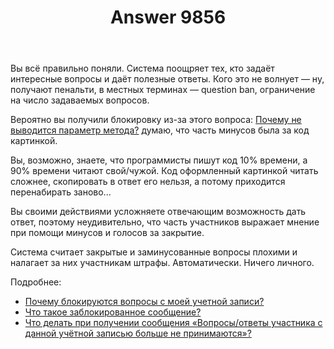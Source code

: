 ﻿---
title: "Answer 9856"
se.owner.user_id: 213987
se.owner.display_name: "A K"
se.owner.link: "https://ru.meta.stackoverflow.com/users/213987/a-k"
se.answer_id: 9856
se.question_id: 9855
se.post_type: answer
se.score: 12
se.is_accepted: False
---
<p>Вы всё правильно поняли. Система поощряет тех, кто задаёт интересные вопросы и даёт полезные ответы. Кого это не волнует — ну, получают пенальти, в местных терминах — question ban, ограничение на число задаваемых вопросов.</p>

<p>Вероятно вы получили блокировку из-за этого вопроса: <a href="https://ru.stackoverflow.com/q/1004999/213987">Почему не выводится параметр метода?</a> думаю, что часть минусов была за код картинкой.</p>

<p>Вы, возможно, знаете, что программисты пишут код 10% времени, а 90% времени читают свой/чужой. Код оформленный картинкой читать сложнее, скопировать в ответ его нельзя, а потому приходится перенабирать заново... </p>

<p>Вы своими действиями усложняете отвечающим возможность дать ответ, поэтому неудивительно, что часть участников выражает мнение при помощи минусов и голосов за закрытие. </p>

<p>Система считает закрытые и заминусованные вопросы плохими и налагает за них участникам штрафы. Автоматически. Ничего личного.</p>

<p>Подробнее:</p>

<ul>
<li><a href="https://ru.stackoverflow.com/help/question-bans">Почему блокируются вопросы с моей учетной записи?</a></li>
<li><a href="https://ru.stackoverflow.com/help/locked-posts">Что такое заблокированное сообщение?</a></li>
<li><a href="https://ru.meta.stackoverflow.com/q/5149/213987">Что делать при получении сообщения &#171;Вопросы/ответы участника с данной учётной записью больше не принимаются&#187;?</a></li>
</ul>
